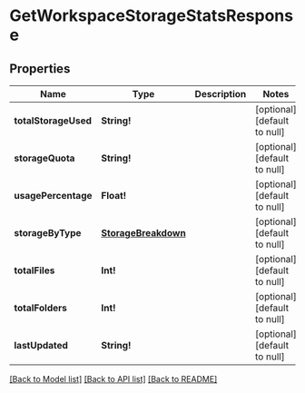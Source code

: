 # GetWorkspaceStorageStatsResponse

## Properties
Name | Type | Description | Notes
------------ | ------------- | ------------- | -------------
**totalStorageUsed** | **String!** |  | [optional] [default to null]
**storageQuota** | **String!** |  | [optional] [default to null]
**usagePercentage** | **Float!** |  | [optional] [default to null]
**storageByType** | [**StorageBreakdown**](StorageBreakdown.md) |  | [optional] [default to null]
**totalFiles** | **Int!** |  | [optional] [default to null]
**totalFolders** | **Int!** |  | [optional] [default to null]
**lastUpdated** | **String!** |  | [optional] [default to null]

[[Back to Model list]](../README.md#documentation-for-models) [[Back to API list]](../README.md#documentation-for-api-endpoints) [[Back to README]](../README.md)


